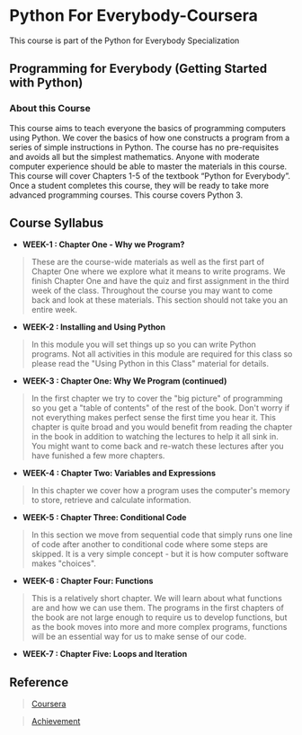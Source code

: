# Python For Everybody-Coursera
This course is part of the Python for Everybody Specialization

## Programming for Everybody (Getting Started with Python)
 

### About this Course
This course aims to teach everyone the basics of programming computers using Python. We cover the basics of how one constructs a program from a series of simple instructions in Python.  The course has no pre-requisites and avoids all but the simplest mathematics. Anyone with moderate computer experience should be able to master the materials in this course. This course will cover Chapters 1-5 of the textbook “Python for Everybody”.  Once a student completes this course, they will be ready to take more advanced programming courses. This course covers Python 3.

## Course Syllabus
* **WEEK-1 : Chapter One - Why we Program?**
> These are the course-wide materials as well as the first part of Chapter One where we explore what it means to write programs. We finish Chapter One and have the quiz and first assignment in the third week of the class. Throughout the course you may want to come back and look at these materials. This section should not take you an entire week.

* **WEEK-2 : Installing and Using Python**
> In this module you will set things up so you can write Python programs. Not all activities in this module are required for this class so please read the "Using Python in this Class" material for details.

* **WEEK-3 : Chapter One: Why We Program (continued)**
> In the first chapter we try to cover the "big picture" of programming so you get a "table of contents" of the rest of the book. Don't worry if not everything makes perfect sense the first time you hear it. This chapter is quite broad and you would benefit from reading the chapter in the book in addition to watching the lectures to help it all sink in. You might want to come back and re-watch these lectures after you have funished a few more chapters.

* **WEEK-4 : Chapter Two: Variables and Expressions**
> In this chapter we cover how a program uses the computer's memory to store, retrieve and calculate information.

* **WEEK-5 : Chapter Three: Conditional Code**
> In this section we move from sequential code that simply runs one line of code after another to conditional code where some steps are skipped. It is a very simple concept - but it is how computer software makes "choices".

* **WEEK-6 : Chapter Four: Functions**
> This is a relatively short chapter. We will learn about what functions are and how we can use them. The programs in the first chapters of the book are not large enough to require us to develop functions, but as the book moves into more and more complex programs, functions will be an essential way for us to make sense of our code.

* **WEEK-7 : Chapter Five: Loops and Iteration**

## Reference
> [Coursera](https://www.coursera.org/learn/python?specialization=python#syllabus)

> [Achievement ](https://www.coursera.org/account/accomplishments/verify/VE01Y37SKZS9)
